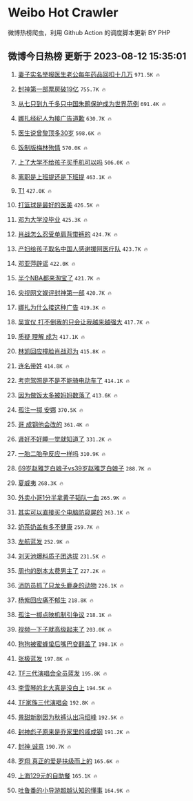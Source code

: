 # Weibo Hot Crawler 



微博热榜爬虫，利用 Github Action 的调度脚本更新 BY PHP 


## 微博今日热榜 更新于 2023-08-12 15:35:01 
1. [妻子实名举报医生老公每年药品回扣十几万](https://s.weibo.com/weibo?q=%23%E5%A6%BB%E5%AD%90%E5%AE%9E%E5%90%8D%E4%B8%BE%E6%8A%A5%E5%8C%BB%E7%94%9F%E8%80%81%E5%85%AC%E6%AF%8F%E5%B9%B4%E8%8D%AF%E5%93%81%E5%9B%9E%E6%89%A3%E5%8D%81%E5%87%A0%E4%B8%87%23&t=31&band_rank=1&Refer=top) `971.5K 🔥` 

1. [封神第一部票房破19亿](https://s.weibo.com/weibo?q=%23%E5%B0%81%E7%A5%9E%E7%AC%AC%E4%B8%80%E9%83%A8%E7%A5%A8%E6%88%BF%E7%A0%B419%E4%BA%BF%23&t=31&band_rank=2&Refer=top) `755.7K 🔥` 

1. [从七只到九千多只中国朱鹮保护成为世界范例](https://s.weibo.com/weibo?q=%23%E4%BB%8E%E4%B8%83%E5%8F%AA%E5%88%B0%E4%B9%9D%E5%8D%83%E5%A4%9A%E5%8F%AA%E4%B8%AD%E5%9B%BD%E6%9C%B1%E9%B9%AE%E4%BF%9D%E6%8A%A4%E6%88%90%E4%B8%BA%E4%B8%96%E7%95%8C%E8%8C%83%E4%BE%8B%23&t=31&band_rank=3&Refer=top) `691.4K 🔥` 

1. [娜扎经纪人为接广告道歉](https://s.weibo.com/weibo?q=%23%E5%A8%9C%E6%89%8E%E7%BB%8F%E7%BA%AA%E4%BA%BA%E4%B8%BA%E6%8E%A5%E5%B9%BF%E5%91%8A%E9%81%93%E6%AD%89%23&t=31&band_rank=4&Refer=top) `630.7K 🔥` 

1. [医生说曾黎顶多30岁](https://s.weibo.com/weibo?q=%23%E5%8C%BB%E7%94%9F%E8%AF%B4%E6%9B%BE%E9%BB%8E%E9%A1%B6%E5%A4%9A30%E5%B2%81%23&t=31&band_rank=5&Refer=top) `598.6K 🔥` 

1. [饭制版梅林殉情](https://s.weibo.com/weibo?q=%E9%A5%AD%E5%88%B6%E7%89%88%E6%A2%85%E6%9E%97%E6%AE%89%E6%83%85&t=31&band_rank=6&Refer=top) `570.0K 🔥` 

1. [上了大学不给孩子买手机可以吗](https://s.weibo.com/weibo?q=%E4%B8%8A%E4%BA%86%E5%A4%A7%E5%AD%A6%E4%B8%8D%E7%BB%99%E5%AD%A9%E5%AD%90%E4%B9%B0%E6%89%8B%E6%9C%BA%E5%8F%AF%E4%BB%A5%E5%90%97&t=31&band_rank=7&Refer=top) `506.0K 🔥` 

1. [离职是上班提还是下班提](https://s.weibo.com/weibo?q=%23%E7%A6%BB%E8%81%8C%E6%98%AF%E4%B8%8A%E7%8F%AD%E6%8F%90%E8%BF%98%E6%98%AF%E4%B8%8B%E7%8F%AD%E6%8F%90%23&t=31&band_rank=8&Refer=top) `463.1K 🔥` 

1. [T1](https://s.weibo.com/weibo?q=T1&t=31&band_rank=9&Refer=top) `427.0K 🔥` 

1. [打篮球是最好的医美](https://s.weibo.com/weibo?q=%23%E6%89%93%E7%AF%AE%E7%90%83%E6%98%AF%E6%9C%80%E5%A5%BD%E7%9A%84%E5%8C%BB%E7%BE%8E%23&t=31&band_rank=10&Refer=top) `426.5K 🔥` 

1. [邓为大学没毕业](https://s.weibo.com/weibo?q=%23%E9%82%93%E4%B8%BA%E5%A4%A7%E5%AD%A6%E6%B2%A1%E6%AF%95%E4%B8%9A%23&t=31&band_rank=11&Refer=top) `425.3K 🔥` 

1. [肖战怎么忍受单肩背带裤的](https://s.weibo.com/weibo?q=%23%E8%82%96%E6%88%98%E6%80%8E%E4%B9%88%E5%BF%8D%E5%8F%97%E5%8D%95%E8%82%A9%E8%83%8C%E5%B8%A6%E8%A3%A4%E7%9A%84%23&t=31&band_rank=12&Refer=top) `424.7K 🔥` 

1. [产妇给孩子取名中国人感谢援阿医疗队](https://s.weibo.com/weibo?q=%23%E4%BA%A7%E5%A6%87%E7%BB%99%E5%AD%A9%E5%AD%90%E5%8F%96%E5%90%8D%E4%B8%AD%E5%9B%BD%E4%BA%BA%E6%84%9F%E8%B0%A2%E6%8F%B4%E9%98%BF%E5%8C%BB%E7%96%97%E9%98%9F%23&t=31&band_rank=13&Refer=top) `423.7K 🔥` 

1. [邓亚萍辟谣](https://s.weibo.com/weibo?q=%23%E9%82%93%E4%BA%9A%E8%90%8D%E8%BE%9F%E8%B0%A3%23&t=31&band_rank=14&Refer=top) `422.0K 🔥` 

1. [半个NBA都来淘宝了](https://s.weibo.com/weibo?q=%23%E5%8D%8A%E4%B8%AANBA%E9%83%BD%E6%9D%A5%E6%B7%98%E5%AE%9D%E4%BA%86%23&t=31&band_rank=15&Refer=top) `421.7K 🔥` 

1. [央视网文娱评封神第一部](https://s.weibo.com/weibo?q=%23%E5%A4%AE%E8%A7%86%E7%BD%91%E6%96%87%E5%A8%B1%E8%AF%84%E5%B0%81%E7%A5%9E%E7%AC%AC%E4%B8%80%E9%83%A8%23&t=31&band_rank=16&Refer=top) `420.7K 🔥` 

1. [娜扎为什么接这种广告](https://s.weibo.com/weibo?q=%E5%A8%9C%E6%89%8E%E4%B8%BA%E4%BB%80%E4%B9%88%E6%8E%A5%E8%BF%99%E7%A7%8D%E5%B9%BF%E5%91%8A&t=31&band_rank=17&Refer=top) `419.3K 🔥` 

1. [吴宣仪 打不倒我的只会让我越来越强大](https://s.weibo.com/weibo?q=%E5%90%B4%E5%AE%A3%E4%BB%AA%20%E6%89%93%E4%B8%8D%E5%80%92%E6%88%91%E7%9A%84%E5%8F%AA%E4%BC%9A%E8%AE%A9%E6%88%91%E8%B6%8A%E6%9D%A5%E8%B6%8A%E5%BC%BA%E5%A4%A7&t=31&band_rank=18&Refer=top) `417.7K 🔥` 

1. [质疑 理解 成为](https://s.weibo.com/weibo?q=%E8%B4%A8%E7%96%91%20%E7%90%86%E8%A7%A3%20%E6%88%90%E4%B8%BA&t=31&band_rank=19&Refer=top) `417.1K 🔥` 

1. [林凯回应撞脸肖战邓为](https://s.weibo.com/weibo?q=%23%E6%9E%97%E5%87%AF%E5%9B%9E%E5%BA%94%E6%92%9E%E8%84%B8%E8%82%96%E6%88%98%E9%82%93%E4%B8%BA%23&t=31&band_rank=20&Refer=top) `415.8K 🔥` 

1. [连名带姓](https://s.weibo.com/weibo?q=%E8%BF%9E%E5%90%8D%E5%B8%A6%E5%A7%93&t=31&band_rank=21&Refer=top) `414.8K 🔥` 

1. [考完驾照是不是不能骑电动车了](https://s.weibo.com/weibo?q=%E8%80%83%E5%AE%8C%E9%A9%BE%E7%85%A7%E6%98%AF%E4%B8%8D%E6%98%AF%E4%B8%8D%E8%83%BD%E9%AA%91%E7%94%B5%E5%8A%A8%E8%BD%A6%E4%BA%86&t=31&band_rank=22&Refer=top) `414.1K 🔥` 

1. [因为做饭太多被妈妈数落了](https://s.weibo.com/weibo?q=%E5%9B%A0%E4%B8%BA%E5%81%9A%E9%A5%AD%E5%A4%AA%E5%A4%9A%E8%A2%AB%E5%A6%88%E5%A6%88%E6%95%B0%E8%90%BD%E4%BA%86&t=31&band_rank=23&Refer=top) `413.6K 🔥` 

1. [孤注一掷 安娜](https://s.weibo.com/weibo?q=%E5%AD%A4%E6%B3%A8%E4%B8%80%E6%8E%B7%20%E5%AE%89%E5%A8%9C&t=31&band_rank=24&Refer=top) `370.5K 🔥` 

1. [哥 成钢他会改的](https://s.weibo.com/weibo?q=%E5%93%A5%20%E6%88%90%E9%92%A2%E4%BB%96%E4%BC%9A%E6%94%B9%E7%9A%84&t=31&band_rank=25&Refer=top) `361.4K 🔥` 

1. [肾好不好睡一觉就知道了](https://s.weibo.com/weibo?q=%23%E8%82%BE%E5%A5%BD%E4%B8%8D%E5%A5%BD%E7%9D%A1%E4%B8%80%E8%A7%89%E5%B0%B1%E7%9F%A5%E9%81%93%E4%BA%86%23&t=31&band_rank=26&Refer=top) `331.2K 🔥` 

1. [一胎二胎孕反应一样吗](https://s.weibo.com/weibo?q=%E4%B8%80%E8%83%8E%E4%BA%8C%E8%83%8E%E5%AD%95%E5%8F%8D%E5%BA%94%E4%B8%80%E6%A0%B7%E5%90%97&t=31&band_rank=27&Refer=top) `310.9K 🔥` 

1. [69岁赵雅芝白娘子vs39岁赵雅芝白娘子](https://s.weibo.com/weibo?q=%2369%E5%B2%81%E8%B5%B5%E9%9B%85%E8%8A%9D%E7%99%BD%E5%A8%98%E5%AD%90vs39%E5%B2%81%E8%B5%B5%E9%9B%85%E8%8A%9D%E7%99%BD%E5%A8%98%E5%AD%90%23&t=31&band_rank=28&Refer=top) `288.7K 🔥` 

1. [夏威夷](https://s.weibo.com/weibo?q=%E5%A4%8F%E5%A8%81%E5%A4%B7&t=31&band_rank=29&Refer=top) `268.3K 🔥` 

1. [外卖小哥1分半拿黄子韬队一血](https://s.weibo.com/weibo?q=%23%E5%A4%96%E5%8D%96%E5%B0%8F%E5%93%A51%E5%88%86%E5%8D%8A%E6%8B%BF%E9%BB%84%E5%AD%90%E9%9F%AC%E9%98%9F%E4%B8%80%E8%A1%80%23&t=31&band_rank=30&Refer=top) `265.9K 🔥` 

1. [其实可以直接买个电脑防窥屏的](https://s.weibo.com/weibo?q=%E5%85%B6%E5%AE%9E%E5%8F%AF%E4%BB%A5%E7%9B%B4%E6%8E%A5%E4%B9%B0%E4%B8%AA%E7%94%B5%E8%84%91%E9%98%B2%E7%AA%A5%E5%B1%8F%E7%9A%84&t=31&band_rank=31&Refer=top) `263.1K 🔥` 

1. [奶茶奶盖有多不健康](https://s.weibo.com/weibo?q=%23%E5%A5%B6%E8%8C%B6%E5%A5%B6%E7%9B%96%E6%9C%89%E5%A4%9A%E4%B8%8D%E5%81%A5%E5%BA%B7%23&t=31&band_rank=32&Refer=top) `259.7K 🔥` 

1. [左航蓝发](https://s.weibo.com/weibo?q=%E5%B7%A6%E8%88%AA%E8%93%9D%E5%8F%91&t=31&band_rank=33&Refer=top) `252.9K 🔥` 

1. [刘天池爆料质子团选拔](https://s.weibo.com/weibo?q=%23%E5%88%98%E5%A4%A9%E6%B1%A0%E7%88%86%E6%96%99%E8%B4%A8%E5%AD%90%E5%9B%A2%E9%80%89%E6%8B%94%23&t=31&band_rank=34&Refer=top) `231.5K 🔥` 

1. [周也的剧本太费男主了](https://s.weibo.com/weibo?q=%23%E5%91%A8%E4%B9%9F%E7%9A%84%E5%89%A7%E6%9C%AC%E5%A4%AA%E8%B4%B9%E7%94%B7%E4%B8%BB%E4%BA%86%23&t=31&band_rank=35&Refer=top) `227.2K 🔥` 

1. [消防员抓了只龙头鹿身的动物](https://s.weibo.com/weibo?q=%23%E6%B6%88%E9%98%B2%E5%91%98%E6%8A%93%E4%BA%86%E5%8F%AA%E9%BE%99%E5%A4%B4%E9%B9%BF%E8%BA%AB%E7%9A%84%E5%8A%A8%E7%89%A9%23&t=31&band_rank=36&Refer=top) `226.1K 🔥` 

1. [杨紫回应痛不郁生](https://s.weibo.com/weibo?q=%23%E6%9D%A8%E7%B4%AB%E5%9B%9E%E5%BA%94%E7%97%9B%E4%B8%8D%E9%83%81%E7%94%9F%23&t=31&band_rank=37&Refer=top) `218.8K 🔥` 

1. [孤注一掷点映机制引争议](https://s.weibo.com/weibo?q=%23%E5%AD%A4%E6%B3%A8%E4%B8%80%E6%8E%B7%E7%82%B9%E6%98%A0%E6%9C%BA%E5%88%B6%E5%BC%95%E4%BA%89%E8%AE%AE%23&t=31&band_rank=38&Refer=top) `218.1K 🔥` 

1. [视频一下子就高级起来了](https://s.weibo.com/weibo?q=%23%E8%A7%86%E9%A2%91%E4%B8%80%E4%B8%8B%E5%AD%90%E5%B0%B1%E9%AB%98%E7%BA%A7%E8%B5%B7%E6%9D%A5%E4%BA%86%23&t=31&band_rank=39&Refer=top) `203.0K 🔥` 

1. [狗狗被蜜蜂蛰后嘴巴变翻盖了](https://s.weibo.com/weibo?q=%E7%8B%97%E7%8B%97%E8%A2%AB%E8%9C%9C%E8%9C%82%E8%9B%B0%E5%90%8E%E5%98%B4%E5%B7%B4%E5%8F%98%E7%BF%BB%E7%9B%96%E4%BA%86&t=31&band_rank=40&Refer=top) `198.1K 🔥` 

1. [张极蓝发](https://s.weibo.com/weibo?q=%E5%BC%A0%E6%9E%81%E8%93%9D%E5%8F%91&t=31&band_rank=41&Refer=top) `197.8K 🔥` 

1. [TF三代演唱会全员蓝发](https://s.weibo.com/weibo?q=%23TF%E4%B8%89%E4%BB%A3%E6%BC%94%E5%94%B1%E4%BC%9A%E5%85%A8%E5%91%98%E8%93%9D%E5%8F%91%23&t=31&band_rank=42&Refer=top) `195.8K 🔥` 

1. [李雪琴的北大真是没白上](https://s.weibo.com/weibo?q=%23%E6%9D%8E%E9%9B%AA%E7%90%B4%E7%9A%84%E5%8C%97%E5%A4%A7%E7%9C%9F%E6%98%AF%E6%B2%A1%E7%99%BD%E4%B8%8A%23&t=31&band_rank=43&Refer=top) `194.5K 🔥` 

1. [TF家族三代演唱会](https://s.weibo.com/weibo?q=%23TF%E5%AE%B6%E6%97%8F%E4%B8%89%E4%BB%A3%E6%BC%94%E5%94%B1%E4%BC%9A%23&t=31&band_rank=44&Refer=top) `192.8K 🔥` 

1. [景甜新剧因为秋裤认出冯绍峰](https://s.weibo.com/weibo?q=%23%E6%99%AF%E7%94%9C%E6%96%B0%E5%89%A7%E5%9B%A0%E4%B8%BA%E7%A7%8B%E8%A3%A4%E8%AE%A4%E5%87%BA%E5%86%AF%E7%BB%8D%E5%B3%B0%23&t=31&band_rank=45&Refer=top) `192.5K 🔥` 

1. [封神彪子原来是乔家里的戚成钢](https://s.weibo.com/weibo?q=%23%E5%B0%81%E7%A5%9E%E5%BD%AA%E5%AD%90%E5%8E%9F%E6%9D%A5%E6%98%AF%E4%B9%94%E5%AE%B6%E9%87%8C%E7%9A%84%E6%88%9A%E6%88%90%E9%92%A2%23&t=31&band_rank=46&Refer=top) `191.2K 🔥` 

1. [封神 诚意](https://s.weibo.com/weibo?q=%E5%B0%81%E7%A5%9E%20%E8%AF%9A%E6%84%8F&t=31&band_rank=47&Refer=top) `190.7K 🔥` 

1. [罗翔 真正的爱是扶级而上的](https://s.weibo.com/weibo?q=%E7%BD%97%E7%BF%94%20%E7%9C%9F%E6%AD%A3%E7%9A%84%E7%88%B1%E6%98%AF%E6%89%B6%E7%BA%A7%E8%80%8C%E4%B8%8A%E7%9A%84&t=31&band_rank=48&Refer=top) `165.6K 🔥` 

1. [上海129元的自助餐](https://s.weibo.com/weibo?q=%E4%B8%8A%E6%B5%B7129%E5%85%83%E7%9A%84%E8%87%AA%E5%8A%A9%E9%A4%90&t=31&band_rank=49&Refer=top) `165.1K 🔥` 

1. [吐鲁番的小导游超越认知的懂事](https://s.weibo.com/weibo?q=%E5%90%90%E9%B2%81%E7%95%AA%E7%9A%84%E5%B0%8F%E5%AF%BC%E6%B8%B8%E8%B6%85%E8%B6%8A%E8%AE%A4%E7%9F%A5%E7%9A%84%E6%87%82%E4%BA%8B&t=31&band_rank=50&Refer=top) `164.9K 🔥` 

